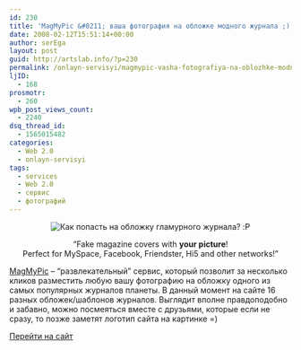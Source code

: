 ```yaml
---
id: 230
title: 'MagMyPic &#8211; ваша фотография на обложке модного журнала ;)'
date: 2008-02-12T15:51:14+00:00
author: serEga
layout: post
guid: http://artslab.info/?p=230
permalink: /onlayn-servisyi/magmypic-vasha-fotografiya-na-oblozhke-modnogo-zhurnala/
ljID:
  - 168
prosmotr:
  - 260
wpb_post_views_count:
  - 2240
dsq_thread_id:
  - 1565015482
categories:
  - Web 2.0
  - onlayn-servisyi
tags:
  - services
  - Web 2.0
  - сервис
  - фотографий
---
```

<center>
  <img src="{{site.img_cdn}}/magmypic.jpg" alt="Как попасть на обложку гламурного журнала? :P" />
</center>

<p align="center">
  &#8220;Fake magazine covers with <strong>your picture</strong>!<br /> <span class="small">Perfect for MySpace, Facebook, Friendster, Hi5 and other networks!&#8221;</span>
</p>

<a href="http://www.magmypic.com/" title="фото на обложку журнала" target="_blank">MagMyPic</a> &#8211; &#8220;развлекательный&#8221; сервис, который позволит за несколько кликов разместить любую вашу фотографию на обложку одного из самых популярных журналов планеты. В данный момент на сайте 16 разных обложек/шаблонов журналов. Выглядит вполне правдоподобно и забавно, можно посмеяться вместе с друзьями, которые если не сразу, то позже заметят логотип сайта на картинке =)

<a href="http://www.magmypic.com/" title="Твоя фотография на обложке гламурного журнала" target="_blank">Перейти на сайт</a>